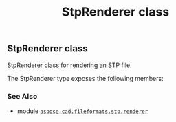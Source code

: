 ﻿---
title: StpRenderer class
second_title: Aspose.CAD for Python via .NET API References
description: 
type: docs
weight: 10
url: /aspose.cad.fileformats.stp.renderer/stprenderer/
is_root: false
---

## StpRenderer class

StpRenderer class for rendering an STP file.



The StpRenderer type exposes the following members:


### See Also
* module [`aspose.cad.fileformats.stp.renderer`](..)
